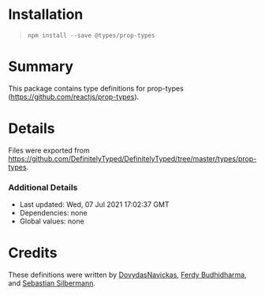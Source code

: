 # Installation

> `npm install --save @types/prop-types`

# Summary

This package contains type definitions for prop-types (https://github.com/reactjs/prop-types).

# Details

Files were exported from https://github.com/DefinitelyTyped/DefinitelyTyped/tree/master/types/prop-types.

### Additional Details

- Last updated: Wed, 07 Jul 2021 17:02:37 GMT
- Dependencies: none
- Global values: none

# Credits

These definitions were written by [DovydasNavickas](https://github.com/DovydasNavickas), [Ferdy Budhidharma](https://github.com/ferdaber), and [Sebastian Silbermann](https://github.com/eps1lon).
